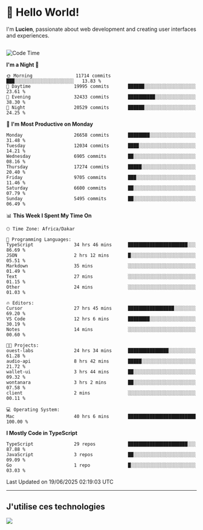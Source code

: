 # 👋 Hello World!

I'm **Lucien**, passionate about web development and creating user interfaces and experiences.

##

<!--START_SECTION:waka-->
![Code Time](http://img.shields.io/badge/Code%20Time-3%2C220%20hrs%2029%20mins-blue)

**I'm a Night 🦉** 

```text
🌞 Morning                11714 commits       ███░░░░░░░░░░░░░░░░░░░░░░   13.83 % 
🌆 Daytime                19995 commits       ██████░░░░░░░░░░░░░░░░░░░   23.61 % 
🌃 Evening                32433 commits       ██████████░░░░░░░░░░░░░░░   38.30 % 
🌙 Night                  20529 commits       ██████░░░░░░░░░░░░░░░░░░░   24.25 % 
```
📅 **I'm Most Productive on Monday** 

```text
Monday                   26658 commits       ████████░░░░░░░░░░░░░░░░░   31.48 % 
Tuesday                  12034 commits       ████░░░░░░░░░░░░░░░░░░░░░   14.21 % 
Wednesday                6905 commits        ██░░░░░░░░░░░░░░░░░░░░░░░   08.16 % 
Thursday                 17274 commits       █████░░░░░░░░░░░░░░░░░░░░   20.40 % 
Friday                   9705 commits        ███░░░░░░░░░░░░░░░░░░░░░░   11.46 % 
Saturday                 6600 commits        ██░░░░░░░░░░░░░░░░░░░░░░░   07.79 % 
Sunday                   5495 commits        ██░░░░░░░░░░░░░░░░░░░░░░░   06.49 % 
```


📊 **This Week I Spent My Time On** 

```text
🕑︎ Time Zone: Africa/Dakar

💬 Programming Languages: 
TypeScript               34 hrs 46 mins      ██████████████████████░░░   86.69 % 
JSON                     2 hrs 12 mins       █░░░░░░░░░░░░░░░░░░░░░░░░   05.51 % 
Markdown                 35 mins             ░░░░░░░░░░░░░░░░░░░░░░░░░   01.49 % 
Text                     27 mins             ░░░░░░░░░░░░░░░░░░░░░░░░░   01.15 % 
Other                    24 mins             ░░░░░░░░░░░░░░░░░░░░░░░░░   01.03 % 

🔥 Editors: 
Cursor                   27 hrs 45 mins      █████████████████░░░░░░░░   69.20 % 
VS Code                  12 hrs 6 mins       ████████░░░░░░░░░░░░░░░░░   30.19 % 
Notes                    14 mins             ░░░░░░░░░░░░░░░░░░░░░░░░░   00.60 % 

🐱‍💻 Projects: 
ouest-labs               24 hrs 34 mins      ███████████████░░░░░░░░░░   61.28 % 
audio-api                8 hrs 42 mins       █████░░░░░░░░░░░░░░░░░░░░   21.72 % 
wallet-ui                3 hrs 44 mins       ██░░░░░░░░░░░░░░░░░░░░░░░   09.32 % 
wontanara                3 hrs 2 mins        ██░░░░░░░░░░░░░░░░░░░░░░░   07.58 % 
client                   2 mins              ░░░░░░░░░░░░░░░░░░░░░░░░░   00.11 % 

💻 Operating System: 
Mac                      40 hrs 6 mins       █████████████████████████   100.00 % 
```

**I Mostly Code in TypeScript** 

```text
TypeScript               29 repos            ██████████████████████░░░   87.88 % 
JavaScript               3 repos             ██░░░░░░░░░░░░░░░░░░░░░░░   09.09 % 
Go                       1 repo              █░░░░░░░░░░░░░░░░░░░░░░░░   03.03 % 
```




 Last Updated on 19/06/2025 02:19:03 UTC
<!--END_SECTION:waka-->
---

## J'utilise ces technologies

<p align="left">
  <a href="https://skillicons.dev">
    <img src="https://skillicons.dev/icons?i=ts,js,go,ruby,css,scss,tailwind,react,vite,nextjs,docker,figma,ableton" />
  </a>
</p>

